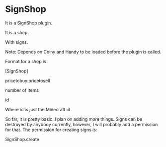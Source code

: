 # SignShop
It is a SignShop plugin.

It is a shop.

With signs.

Note: Depends on Coiny and Handy to be loaded before the plugin is called.

Format for a shop is

[SignShop]

pricetobuy:pricetosell

number of items

id

Where id is just the Minecraft id

So far, it is pretty basic. I plan on adding more things. Signs can be destroyed by anybody currently, however, I will probably add a permission for that. The permission for creating signs is:

SignShop.create

